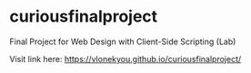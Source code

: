# curiousfinalproject
Final Project for Web Design with Client-Side Scripting (Lab)

Visit link here: https://vlonekyou.github.io/curiousfinalproject/
